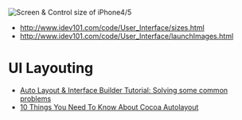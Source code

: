 ![Screen & Control size of iPhone4/5](http://www.idev101.com/code/User_Interface/img/bothPhones.jpg)

- http://www.idev101.com/code/User_Interface/sizes.html
- http://www.idev101.com/code/User_Interface/launchImages.html

UI Layouting
============

- [Auto Layout & Interface Builder Tutorial: Solving some common problems](http://ideveloper.co/auto-layout-interface-builder-tutorial/)
- [10 Things You Need To Know About Cocoa Autolayout](http://oleb.net/blog/2013/03/things-you-need-to-know-about-cocoa-autolayout/)
